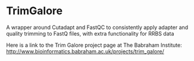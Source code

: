 # TrimGalore
A wrapper around Cutadapt and FastQC to consistently apply adapter and quality trimming to FastQ files, with extra functionality for RRBS data

Here is a link to the Trim Galore project page at The Babraham Institute: http://www.bioinformatics.babraham.ac.uk/projects/trim_galore/
